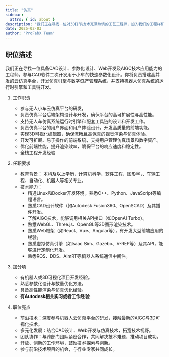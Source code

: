 ```yaml
---
title: "仿真"
sidebar:
  attrs: { id: about }
description: "我们正在寻找一位对3D打印技术充满热情的工艺工程师，加入我们的工程样机开发团队。"
date: 2025-02-03
author: "ProFabX Team"
---
```


## 职位描述
我们正在寻找一位具备CAD设计、参数化设计、Web开发及AIGC技术应用能力的工程师，参与CAD软件二次开发用于小车的快速参数化设计。你将负责搭建高并发的云仿真平台，开发仿真引擎与数字资产管理系统，并支持机器人仿真系统的运行时引擎和工具链开发。

1. 工作职责
   * 参与无人小车云仿真平台的研发，
   * 负责仿真平台后端架构设计与开发，确保平台的高可扩展性与高性能。
   * 支持无人车仿真系统运行时引擎和配套工具链的设计和开发工作。
   * 负责仿真平台的用户界面和用户体验设计，开发高质量的前端功能。
   * 实现3D可视化编辑器，确保流畅且高保真的视觉渲染与仿真体验。
   * 开发可扩展、易于操作的前端系统，支持用户管理仿真场景和数字资产。
   * 优化前端性能，提升渲染效率，确保平台的响应速度和稳定性。
   * 全栈工程开发经验

2. 任职要求
   * 教育背景： 本科及以上学历，计算机科学、软件工程、图形学，、车辆工程、自动化、机器人等相关专业。
   * 技术能力：
     * 精通Linux和Docker开发环境，熟悉C++、Python、JavaScript等编程语言。
     * 熟悉CAD设计软件（如Autodesk Fusion360、OpenSCAD）及其插件开发。
     * 了解AIGC技术，能够调用相关API接口（如OpenAI Turbo）。
     * 熟悉WebGL、Three.js、OpenGL等3D图形渲染技术。
     *  熟悉Web框架（如React、Vue、Angular等），有开发大型前端应用的经验。
     *  熟悉虚拟仿真引擎（如Isaac Sim、Gazebo、V-REP等）及其API，能够进行定制化开发。
     *  熟悉ROS、DDS、AimRT等机器人系统通信中间件。


3. 加分项
   * 有机器人或3D可视化项目开发经验。
   * 熟悉参数化设计与数量优化方法。
   * 具备高性能渲染与仿真优化经验。
   * **有Autodesk相关实习或者工作经验**
4. 职位亮点
   * 前沿技术：深度参与机器人云仿真平台的研发，接触最新的AIGC与3D可视化技术。
   * 多元化发展：结合CAD设计、Web开发与仿真技术，拓宽技术视野。
   * 团队协作：与跨部门团队紧密合作，共同解决技术难题，推动项目成功。
   * 开放、创新的工作环境，鼓励技术探索与创新。
   * 参与前沿技术项目的机会，与行业专家共同成长。